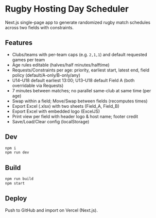 # Rugby Hosting Day Scheduler

Next.js single-page app to generate randomized rugby match schedules across two fields with constraints.

## Features
- Clubs/teams with per-team caps (e.g. `2,1,1`) and default requested games per team
- Age rules editable (halves/half minutes/halftime)
- Requests/Constraints per age: priority, earliest start, latest end, field policy (default/A-only/B-only/any)
- U14–U18 default earliest 13:00; U13–U18 default Field A (both overridable via Requests)
- 7 minutes between matches; no parallel same-club at same time (per age)
- Swap within a field; Move/Swap between fields (recomputes times)
- Export Excel (.xlsx) with two sheets (Field_A, Field_B)
- Export Excel with embedded logo (ExcelJS)
- Print view per field with header logo & host name; footer credit
- Save/Load/Clear config (localStorage)

## Dev
```bash
npm i
npm run dev
```

## Build
```bash
npm run build
npm start
```

## Deploy
Push to GitHub and import on Vercel (Next.js).

